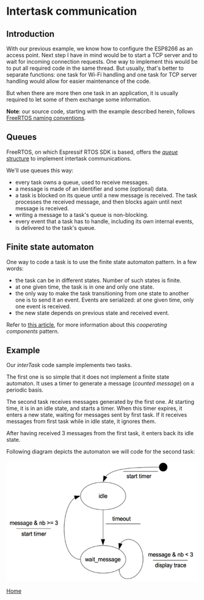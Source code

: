 # Intertask communication #

## Introduction ##

With our previous example, we know how to configure the ESP8266 as an access point. Next step I have in mind would be to start a TCP server and to wait for incoming connection requests. One way to implement this would be to put all required code in the same thread. But usually, that's better to separate functions: one task for Wi-Fi handling and one task for TCP server handling would allow for easier maintenance of the code.

But when there are more then one task in an application, it is usually required to let some of them exchange some information.

**Note**: our source code, starting with the example described herein, follows [FreeRTOS naming conventions](http://www.freertos.org/FreeRTOS-Coding-Standard-and-Style-Guide.html#NamingConventions).

## Queues ##

FreeRTOS, on which Espressif RTOS SDK is based, offers the [*queue* structure](http://www.freertos.org/Embedded-RTOS-Queues.html) to implement intertask communications.

We'll use queues this way:

* every task owns a queue, used to receive messages.
* a message is made of an identifier and some (optional) data.
* a task is blocked on its queue until a new message is received. The task processes the received message, and then blocks again until next message is received.
* writing a message to a task's queue is non-blocking.
* every event that a task has to handle, including its own internal events, is delivered to the task's queue.

## Finite state automaton ##

One way to code a task is to use the finite state automaton pattern. In a few words:

* the task can be in different states. Number of such states is finite.
* at one given time, the task is in one and only one state.
* the only way to make the task transitioning from one state to another one is to send it an event. Events are serialized: at one given time, only one event is received.
* the new state depends on previous state and received event.

Refer to [this article](http://www.monblocnotes.com/node/1906), for more information about this *cooperating components* pattern.

## Example ##

Our *interTask* code sample implements two tasks. 

The first one is so simple that it does not implement a finite state automaton. It uses a timer to generate a message (*counted message*) on a periodic basis.

The second task receives messages generated by the first one. At starting time, it is in an idle state, and starts a timer. When this timer expires, it enters a new state, waiting for messages sent by first task. If it receives messages from first task while in idle state, it ignores them.

After having received 3 messages from the first task, it enters back its idle state.

Following diagram depicts the automaton we will code for the second task:

![](interTask-task1-automaton.png)

[Home](design.md)